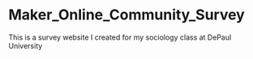 # Maker_Online_Community_Survey
This is a survey website I created for my sociology class at DePaul University
